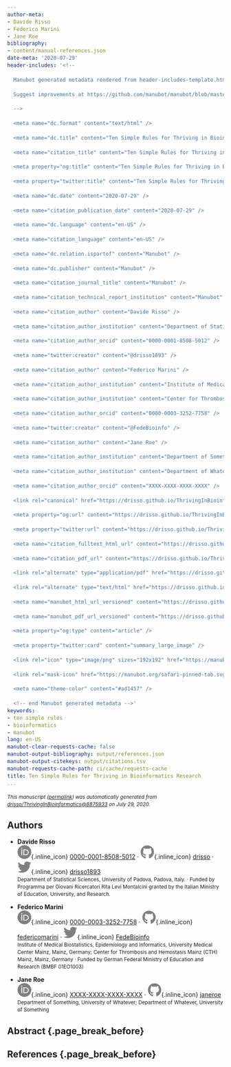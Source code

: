 ```yaml
---
author-meta:
- Davide Risso
- Federico Marini
- Jane Roe
bibliography:
- content/manual-references.json
date-meta: '2020-07-29'
header-includes: '<!--

  Manubot generated metadata rendered from header-includes-template.html.

  Suggest improvements at https://github.com/manubot/manubot/blob/master/manubot/process/header-includes-template.html

  -->

  <meta name="dc.format" content="text/html" />

  <meta name="dc.title" content="Ten Simple Rules for Thriving in Bioinformatics Research" />

  <meta name="citation_title" content="Ten Simple Rules for Thriving in Bioinformatics Research" />

  <meta property="og:title" content="Ten Simple Rules for Thriving in Bioinformatics Research" />

  <meta property="twitter:title" content="Ten Simple Rules for Thriving in Bioinformatics Research" />

  <meta name="dc.date" content="2020-07-29" />

  <meta name="citation_publication_date" content="2020-07-29" />

  <meta name="dc.language" content="en-US" />

  <meta name="citation_language" content="en-US" />

  <meta name="dc.relation.ispartof" content="Manubot" />

  <meta name="dc.publisher" content="Manubot" />

  <meta name="citation_journal_title" content="Manubot" />

  <meta name="citation_technical_report_institution" content="Manubot" />

  <meta name="citation_author" content="Davide Risso" />

  <meta name="citation_author_institution" content="Department of Statistical Sciences, University of Padova, Padova, Italy." />

  <meta name="citation_author_orcid" content="0000-0001-8508-5012" />

  <meta name="twitter:creator" content="@drisso1893" />

  <meta name="citation_author" content="Federico Marini" />

  <meta name="citation_author_institution" content="Institute of Medical Biostatistics, Epidemiology and Informatics, University Medical Center Mainz, Mainz, Germany" />

  <meta name="citation_author_institution" content="Center for Thrombosis and Hemostasis Mainz (CTH) Mainz, Mainz, Germany" />

  <meta name="citation_author_orcid" content="0000-0003-3252-7758" />

  <meta name="twitter:creator" content="@FedeBioinfo" />

  <meta name="citation_author" content="Jane Roe" />

  <meta name="citation_author_institution" content="Department of Something, University of Whatever" />

  <meta name="citation_author_institution" content="Department of Whatever, University of Something" />

  <meta name="citation_author_orcid" content="XXXX-XXXX-XXXX-XXXX" />

  <link rel="canonical" href="https://drisso.github.io/ThrivingInBioinformatics/" />

  <meta property="og:url" content="https://drisso.github.io/ThrivingInBioinformatics/" />

  <meta property="twitter:url" content="https://drisso.github.io/ThrivingInBioinformatics/" />

  <meta name="citation_fulltext_html_url" content="https://drisso.github.io/ThrivingInBioinformatics/" />

  <meta name="citation_pdf_url" content="https://drisso.github.io/ThrivingInBioinformatics/manuscript.pdf" />

  <link rel="alternate" type="application/pdf" href="https://drisso.github.io/ThrivingInBioinformatics/manuscript.pdf" />

  <link rel="alternate" type="text/html" href="https://drisso.github.io/ThrivingInBioinformatics/v/88759333f3f3bd1395093c89e2d3e6159400a98b/" />

  <meta name="manubot_html_url_versioned" content="https://drisso.github.io/ThrivingInBioinformatics/v/88759333f3f3bd1395093c89e2d3e6159400a98b/" />

  <meta name="manubot_pdf_url_versioned" content="https://drisso.github.io/ThrivingInBioinformatics/v/88759333f3f3bd1395093c89e2d3e6159400a98b/manuscript.pdf" />

  <meta property="og:type" content="article" />

  <meta property="twitter:card" content="summary_large_image" />

  <link rel="icon" type="image/png" sizes="192x192" href="https://manubot.org/favicon-192x192.png" />

  <link rel="mask-icon" href="https://manubot.org/safari-pinned-tab.svg" color="#ad1457" />

  <meta name="theme-color" content="#ad1457" />

  <!-- end Manubot generated metadata -->'
keywords:
- ten simple rules
- bioinformatics
- manubot
lang: en-US
manubot-clear-requests-cache: false
manubot-output-bibliography: output/references.json
manubot-output-citekeys: output/citations.tsv
manubot-requests-cache-path: ci/cache/requests-cache
title: Ten Simple Rules for Thriving in Bioinformatics Research
...
```







<small><em>
This manuscript
([permalink](https://drisso.github.io/ThrivingInBioinformatics/v/88759333f3f3bd1395093c89e2d3e6159400a98b/))
was automatically generated
from [drisso/ThrivingInBioinformatics@8875933](https://github.com/drisso/ThrivingInBioinformatics/tree/88759333f3f3bd1395093c89e2d3e6159400a98b)
on July 29, 2020.
</em></small>

## Authors



+ **Davide Risso**<br>
    ![ORCID icon](images/orcid.svg){.inline_icon}
    [0000-0001-8508-5012](https://orcid.org/0000-0001-8508-5012)
    · ![GitHub icon](images/github.svg){.inline_icon}
    [drisso](https://github.com/drisso)
    · ![Twitter icon](images/twitter.svg){.inline_icon}
    [drisso1893](https://twitter.com/drisso1893)<br>
  <small>
     Department of Statistical Sciences, University of Padova, Padova, Italy.
     · Funded by Programma per Giovani Ricercatori Rita Levi Montalcini granted by the Italian Ministry of Education, University, and Research.
  </small>

+ **Federico Marini**<br>
    ![ORCID icon](images/orcid.svg){.inline_icon}
    [0000-0003-3252-7758](https://orcid.org/0000-0003-3252-7758)
    · ![GitHub icon](images/github.svg){.inline_icon}
    [federicomarini](https://github.com/federicomarini)
    · ![Twitter icon](images/twitter.svg){.inline_icon}
    [FedeBioinfo](https://twitter.com/FedeBioinfo)<br>
  <small>
     Institute of Medical Biostatistics, Epidemiology and Informatics, University Medical Center Mainz, Mainz, Germany; Center for Thrombosis and Hemostasis Mainz (CTH) Mainz, Mainz, Germany
     · Funded by German Federal Ministry of Education and Research (BMBF 01EO1003)
  </small>

+ **Jane Roe**<br>
    ![ORCID icon](images/orcid.svg){.inline_icon}
    [XXXX-XXXX-XXXX-XXXX](https://orcid.org/XXXX-XXXX-XXXX-XXXX)
    · ![GitHub icon](images/github.svg){.inline_icon}
    [janeroe](https://github.com/janeroe)<br>
  <small>
     Department of Something, University of Whatever; Department of Whatever, University of Something
  </small>



## Abstract {.page_break_before}




## References {.page_break_before}

<!-- Explicitly insert bibliography here -->
<div id="refs"></div>
